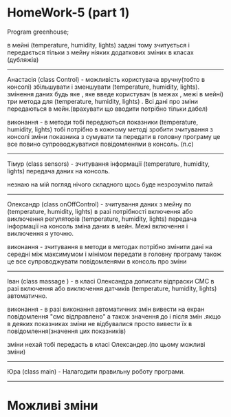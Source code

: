 ﻿# HomeWork-5 (part 1)
Program greenhouse;

в мейні (temperature, humidity, lights) задані тому зчитується і передається тільки з мейну ніяких додаткових зміних в класах (дубляжів)
_______________________________________________
Анастасія (class Сontrol) - можливість користувача вручну(тобто в консолі) збільшувати і зменшувати (temperature, humidity, lights). змінення даних будь яке , яке введе користувач (в межах , межі в мейні) три метода для (temperature, humidity, lights) . Всі дані про зміни передаються в мейн.(врахувати що вводити потрібно тільки дабел)

виконання - в методи тобі передаються показники (temperature, humidity, lights) тобі потрібно в кожному методі зробити зчитування з консолі зміни показника з сумувати та передати в головну програму  це все повино супроводжуватися повідомленями в консоль. (п.с) 
_______________________________________________
Тімур (class sensors) - зчитування інформації (temperature, humidity, lights) передача даних на консоль. 

незнаю на мій погляд нічого складного щось буде незрозуміло питай
_______________________________________________
Олександр (class onOffСontrol) - зчитування даних з мейну по (temperature, humidity, lights) в разі потрібності включення або виключення регуляторів (temperature, humidity, lights) передача інформації на консоль зміна даних в мейн. Межі включення і виключення я уточню.

виконання - зчитування в методи в методах потрібно змінити дані на середні між максимумом і мінімом передати в головну програму також це все супроводжувати повідомленями в конcоль про зміни
______________________________________________
Іван (class massаge ) - в класі Олександра дописати відпраски СМС в разі включення або виключення датчиків (temperature, humidity, lights) автоматично.  

виконання - в разі виконання автоматичних змін вивести на екран повідомлення "смс відправлено"  а також значення до і після змін .якщо в деяких показниках зміни не відбувалися просто вивести їх в повідомлення(значення цих показників)

зміни нехай тобі передасть в класі Олександер.(по цьому можливі зміни)
______________________________________________ 
Юра (class main) - Налагодити правильну роботу програми.
______________________________________________
# Можливі зміни  
